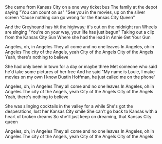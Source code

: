 She came from Kansas City on a one way ticket bus
The family at the depot saying "You can count on us"
"See you in the movies, up on the silver screen
'Cause nothing can go wrong for the Kansas City Queen"

And the Greyhound has hit the highway; it's out on the midnight run
Wheels are singing "You're on your way, your life has just begun"
Taking out a clip from the Kansas City Sun
Where she had the lead in Annie Get Your Gun

Angeles, oh, in Angeles
They all come and no one leaves
In Angeles, oh in Angeles
The city of the Angels, yeah
City of the Angels
City of the Angels
Yeah, there's nothing to believe

She had only been in town for a day or maybe three
Met someone who said he'd take some pictures of her free
And he said "My name is Louie, I make movies on my own
I know Dustin Hoffman, he just called me on the phone"

Angeles, oh, in Angeles
They all come and no one leaves
In Angeles, oh in Angeles
The city of the Angels, yeah
City of the Angels
City of the Angels
Yeah, there's nothing to believe

She was slinging cocktails in the valley for a while
She's got the desperations, lost her Kansas City smile
She can't go back to Kansas with a heart of broken dreams
So she'll just keep on dreaming, that Kansas City queen

Angeles, oh, in Angeles
They all come and no one leaves
In Angeles, oh in Angeles
The city of the Angels, yeah
City of the Angels
City of the Angels

